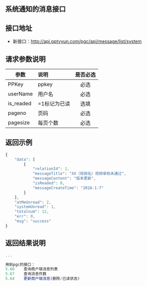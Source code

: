 系统通知的消息接口
----------

接口地址
----------
  * 新接口：http://api.pptvyun.com/pgc/api/message/list/system

请求参数说明
----------
|  参数         |说明          |是否必选|
| ------------- |:-------------|:-----:|
| PPKey      | ppkey |必选|
| userName   | 用户名 |必选    |
| is_readed  | =1标记为已读| 选填 |
| pageno        | 页码 |必选    |
| pagesize        | 每页个数 |必选    |
返回示例
----------
```javascript
{
    "data": [
        {
            "relationId": 1,
            "messageTitle": "XX（视频名）视频审核未通过",
            "messageContent": "版本更新",
            "isReaded": 0,
            "messageCreateTime": "2016-1-7"
        }
    ],
    "atMeUnread": 2,
    "systemUnread": 1,
    "totalnum": 12,
    "err": 0,
    "msg": "success"
}
```

返回结果说明
----------
```javascript
...

用到pgc的接口：
5.66	查询商户端消息列表
5.67	查询消息件数
5.64	更新商户端消息(删除/已读状态)
```